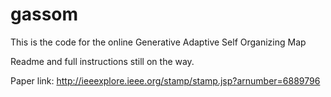 # gassom
This is the code for the online Generative Adaptive Self Organizing Map

Readme and full instructions still on the way. 

Paper link:
http://ieeexplore.ieee.org/stamp/stamp.jsp?arnumber=6889796
